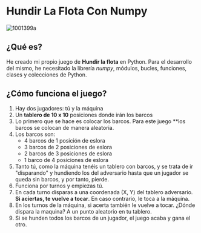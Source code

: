 # Hundir La Flota Con Numpy

![1001399a](https://user-images.githubusercontent.com/98879159/164445110-5de58eab-fd77-4b80-82da-a592d488c501.jpg)

## ¿Qué es?

He creado mi propio juego de **Hundir la flota** en Python.
Para el desarrollo del mismo, he necesitado la librería *numpy*, módulos, bucles, funciones, clases y colecciones de Python.

## ¿Cómo funciona el juego?

1. Hay dos jugadores: tú y la máquina
2. Un **tablero de 10 x 10** posiciones donde irán los barcos
3. Lo primero que se hace es colocar los barcos. Para este juego **los barcos se colocan de manera aleatoria. 
4. Los barcos son:
    - 4 barcos de 1 posición de eslora
    - 3 barcos de 2 posiciones de eslora
    - 2 barcos de 3 posiciones de eslora
    - 1 barco de 4 posiciones de eslora
5. Tanto tú, como la máquina tenéis un tablero con barcos, y se trata de ir "disparando" y hundiendo los del adversario hasta que un jugador se queda sin barcos, y por tanto, pierde.
6. Funciona por turnos y empiezas tú.
7. En cada turno disparas a una coordenada (X, Y) del tablero adversario. **Si aciertas, te vuelve a tocar**. En caso contrario, le toca a la máquina.
8. En los turnos de la máquina, si acerta también le vuelve a tocar. ¿Dónde dispara la maquina? A un punto aleatorio en tu tablero.
9. Si se hunden todos los barcos de un jugador, el juego acaba y gana el otro.
